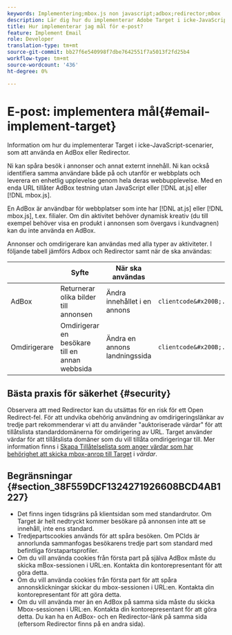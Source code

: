 ```yaml
---
keywords: Implementering;mbox.js non javascript;adbox;redirector;mbox
description: Lär dig hur du implementerar Adobe Target i icke-JavaScript-scenarier, som att använda en AdBox eller Redirector.
title: Hur implementerar jag mål för e-post?
feature: Implement Email
role: Developer
translation-type: tm+mt
source-git-commit: bb27f6e540998f7dbe7642551f7a5013f2fd25b4
workflow-type: tm+mt
source-wordcount: '436'
ht-degree: 0%

---
```



# E-post: implementera mål{#email-implement-target}

Information om hur du implementerar Target i icke-JavaScript-scenarier, som att använda en AdBox eller Redirector.

Ni kan spåra besök i annonser och annat externt innehåll. Ni kan också identifiera samma användare både på och utanför er webbplats och leverera en enhetlig upplevelse genom hela deras webbupplevelse. Med en enda URL tillåter AdBox testning utan JavaScript eller [!DNL at.js] eller [!DNL mbox.js].

En AdBox är användbar för webbplatser som inte har [!DNL at.js] eller [!DNL mbox.js], t.ex. filialer. Om din aktivitet behöver dynamisk kreativ (du till exempel behöver visa en produkt i annonsen som övergavs i kundvagnen) kan du inte använda en AdBox.

Annonser och omdirigerare kan användas med alla typer av aktiviteter. I följande tabell jämförs Adbox och Redirector samt när de ska användas:

|  | Syfte | När ska användas | URL-struktur | Erbjudandetyp | Erbjudandeinnehåll |
|--- |--- |--- |--- |--- |--- |
| AdBox | Returnerar olika bilder till annonsen | Ändra innehållet i en annons | `clientcode&#x200B;.tt.&#x200B;omtrdc&#x200B;.net/&#x200B;m2&#x200B;/&#x200B;clientcode/ubox/&#x200B;image?` | omdirigeringserbjudande | URL för en bild |
| Omdirigerare | Omdirigerar en besökare till en annan webbsida | Ändra en annons landningssida | `clientcode&#x200B;.tt.omtrdc.net/&#x200B;m2/clientcode&#x200B;/ubox/page?` | omdirigeringserbjudande | URL för en sida |

## Bästa praxis för säkerhet {#security}

Observera att med Redirector kan du utsättas för en risk för ett Open Redirect-fel. För att undvika obehörig användning av omdirigeringslänkar av tredje part rekommenderar vi att du använder &quot;auktoriserade värdar&quot; för att tillåtslista standarddomänerna för omdirigering av URL. Target använder värdar för att tillåtslista domäner som du vill tillåta omdirigeringar till. Mer information finns i [Skapa Tillåtelselista som anger värdar som har behörighet att skicka mbox-anrop till Target](/help/administrating-target/hosts.md#allowlist) i *värdar*.

## Begränsningar {#section_38F559DCF1324271926608BCD4AB1227}

* Det finns ingen tidsgräns på klientsidan som med standardrutor. Om Target är helt nedtryckt kommer besökare på annonsen inte att se innehåll, inte ens standard.
* Tredjepartscookies används för att spåra besöken. Om PCIds är annorlunda sammanfogas besökarens tredje part som standard med befintliga förstapartsprofiler.
* Om du vill använda cookies från första part på själva AdBox måste du skicka mBox-sessionen i URL:en. Kontakta din kontorepresentant för att göra detta.
* Om du vill använda cookies från första part för att spåra annonsklickningar skickar du mbox-sessionen i URL:en. Kontakta din kontorepresentant för att göra detta.
* Om du vill använda mer än en AdBox på samma sida måste du skicka Mbox-sessionen i URL:en. Kontakta din kontorepresentant för att göra detta. Du kan ha en AdBox- och en Redirector-länk på samma sida (eftersom Redirector finns på en andra sida).